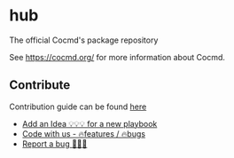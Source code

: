 # hub

The official Cocmd's package repository

See https://cocmd.org/ for more information about Cocmd. 

## Contribute

Contribution guide can be found [here](https://cocmd.org/docs/contribute)


- [Add an Idea 💡💡💡 for a new playbook](https://github.com/cocmd/hub/issues/new)
- [Code with us - 🔥features / 🔥bugs](https://github.com/cocmd/cocmd/contribute)
- [Report a bug 🐞🧨🐞](https://github.com/cocmd/cocmd/issues/new)

